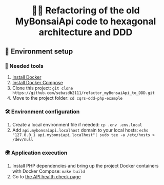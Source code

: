

<h1 align="center">
  🐘🎯 Refactoring of the old MyBonsaiApi code to hexagonal architecture and DDD
</h1>

## 🚀 Environment setup

### 🐳 Needed tools

1. [Install Docker](https://www.docker.com/get-started)
2. [Install Docker Compose](https://docs.docker.com/compose/install/https://www.docker.com/get-started)
3. Clone this project: `git clone https://github.com/sebasdb2111/refactor_myBonsaiApi_to_DDD.git`
4. Move to the project folder: `cd cqrs-ddd-php-example`

### 🛠️ Environment configuration

1. Create a local environment file if needed: `cp .env .env.local`
3. Add `api.mybonsaiapi.localhost` domain to your local hosts: `echo "127.0.0.1 api.mybonsiapi.localhost"| sudo tee -a /etc/hosts > /dev/null`

### 🌍 Application execution

1. Install PHP dependencies and bring up the project Docker containers with Docker Compose: `make build`
2. Go to [the API health check page](http://api.mybonsaiapi.localhost:8030/status)
